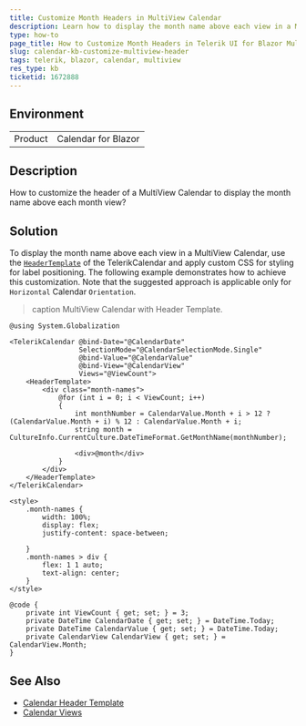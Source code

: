 ```yaml
---
title: Customize Month Headers in MultiView Calendar
description: Learn how to display the month name above each view in a MultiView Calendar using a custom header template and CSS in Telerik UI for Blazor.
type: how-to
page_title: How to Customize Month Headers in Telerik UI for Blazor MultiView Calendar
slug: calendar-kb-customize-multiview-header
tags: telerik, blazor, calendar, multiview
res_type: kb
ticketid: 1672888
---
```


## Environment

<table>
    <tbody>
        <tr>
            <td>Product</td>
            <td>Calendar for Blazor</td>
        </tr>
    </tbody>
</table>

## Description

How to customize the header of a MultiView Calendar to display the month name above each month view?

## Solution

To display the month name above each view in a MultiView Calendar, use the [`HeaderTemplate`](slug:calendar-templates-header) of the TelerikCalendar and apply custom CSS for styling for label positioning. The following example demonstrates how to achieve this customization. Note that the suggested approach is applicable only for `Horizontal` Calendar `Orientation`.

>caption MultiView Calendar with Header Template.

````RAZOR
@using System.Globalization

<TelerikCalendar @bind-Date="@CalendarDate"
                 SelectionMode="@CalendarSelectionMode.Single"
                 @bind-Value="@CalendarValue"
                 @bind-View="@CalendarView"
                 Views="@ViewCount">
    <HeaderTemplate>
        <div class="month-names">
            @for (int i = 0; i < ViewCount; i++)
            {
                int monthNumber = CalendarValue.Month + i > 12 ? (CalendarValue.Month + i) % 12 : CalendarValue.Month + i;
                string month = CultureInfo.CurrentCulture.DateTimeFormat.GetMonthName(monthNumber);

                <div>@month</div>
            }
        </div>
    </HeaderTemplate>
</TelerikCalendar>

<style>
    .month-names {
        width: 100%;
        display: flex;
        justify-content: space-between;
        
    }
    .month-names > div {
        flex: 1 1 auto;
        text-align: center;
    }
</style>

@code {
    private int ViewCount { get; set; } = 3;
    private DateTime CalendarDate { get; set; } = DateTime.Today;
    private DateTime CalendarValue { get; set; } = DateTime.Today;
    private CalendarView CalendarView { get; set; } = CalendarView.Month;
}
````

## See Also

* [Calendar Header Template](slug:calendar-templates-header)
* [Calendar Views](slug:components/calendar/multiview)

